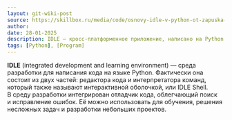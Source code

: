 ```yaml
---
layout: git-wiki-post
source: https://skillbox.ru/media/code/osnovy-idle-v-python-ot-zapuska-do-pervoy-programmy/
author: 
date: 28-01-2025
description: IDLE — кросс-платформенное приложение, написано на Python и Tkinter — библиотеке для создания графических пользовательских интерфейсов (GUI).
tags: [Python], [Program]
---
```

**IDLE** (integrated development and learning environment) — среда разработки для написания кода на языке Python. Фактически она состоит из двух частей: редактора кода и интерпретатора команд, который также называют интерактивной оболочкой, или IDLE Shell. В среду разработки интегрирован отладчик кода, облегчающий поиск и исправление ошибок. Её можно использовать для обучения, решения несложных задач и разработки небольших проектов.

